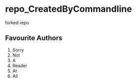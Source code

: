 # repo_CreatedByCommandline
forked repo

## Favourite Authors

1. Sorry
2. Not
3. A
4. Reader
5. At
6. All
